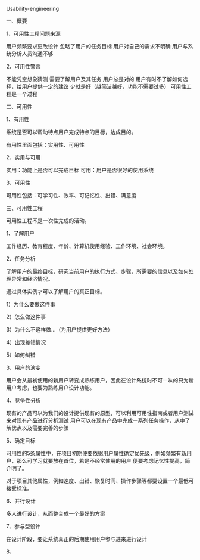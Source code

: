 Usability-engineering

一、概要

1、可用性工程问题来源

用户频繁要求更改设计
忽略了用户的任务目标
用户对自己的需求不明确
用户与系统分析人员沟通不够

2、可用性警言

不能凭空想象猜测
需要了解用户及其任务
用户总是对的
用户有时不了解如何选择，给用户提供一定的建议
少就是好（越简洁越好，功能不需要过多）
可用性工程是一个过程

二、可用性

1、有用性

系统是否可以帮助特点用户完成特点的目标，达成目的。

有用性里面包括：实用性、可用性

2、实用与可用

实用：功能上是否可以完成目标
可用：用户是否很好的使用系统

3、可用性

可用性包括：可学习性、效率、可记忆性、出错、满意度

三、可用性工程

可用性工程不是一次性完成的活动。

1、了解用户

工作经历、教育程度、年龄、计算机使用经验、工作环境、社会环境。

2、任务分析

了解用户的最终目标，研究当前用户的执行方式、步骤，所需要的信息以及如何处理异常和经济情况。

通过具体实例才可以了解用户的真正目标。

  1）为什么要做这件事

  2）怎么做这件事

  3）为什么不这样做...（为用户提供更好方法）

  4）出现差错情况

  5）如何纠错

3、用户的演变

  用户会从最初使用的新用户转变成熟练用户，因此在设计系统时不可一味的只为新用户考虑，也要为熟练用户设计功能。
  
4、竞争性分析

  现有的产品可以为我们的设计提供现有的原型，可以利用可用性指南或者用户测试来对现有产品进行分析测试
  用户可以在现有产品中完成一系列任务操作，从中了解优点以及需要完善的步骤

5、确定目标
  
  可用性的5条属性中，在项目初期便要依据用户属性确定优先级，例如频繁有新用户，那么可学习就要放在首位，若是不经常使用的用户
  便要考虑记忆性提高，简介明了。
  
  对于项目其他属性，例如速度、出错、恢复时间、操作步骤等都要设置一个最低可接受标准。

6、并行设计
  
  多人进行设计，从而整合成一个最好的方案

7、参与型设计
  
  在设计阶段，要让系统真正的后期使用用户参与进来进行设计
  
8、



